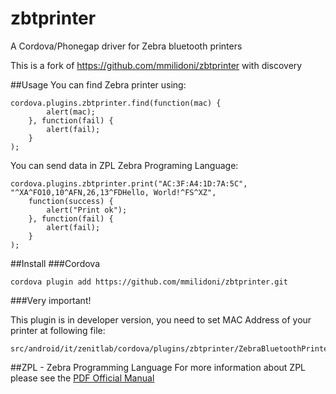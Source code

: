 # zbtprinter
A Cordova/Phonegap driver for Zebra bluetooth printers

This is a fork of https://github.com/mmilidoni/zbtprinter with discovery

##Usage
You can find Zebra printer using:

```
cordova.plugins.zbtprinter.find(function(mac) { 
        alert(mac); 
    }, function(fail) { 
        alert(fail); 
    }
);
```

You can send data in ZPL Zebra Programing Language:

```
cordova.plugins.zbtprinter.print("AC:3F:A4:1D:7A:5C", "^XA^FO10,10^AFN,26,13^FDHello, World!^FS^XZ",
    function(success) { 
        alert("Print ok"); 
    }, function(fail) { 
        alert(fail); 
    }
);
```

##Install
###Cordova

```
cordova plugin add https://github.com/mmilidoni/zbtprinter.git
```

###Very important!

This plugin is in developer version, you need to set MAC Address of your printer at following file:

```
src/android/it/zenitlab/cordova/plugins/zbtprinter/ZebraBluetoothPrinter.java
```

##ZPL - Zebra Programming Language
For more information about ZPL please see the  [PDF Official Manual](https://support.zebra.com/cpws/docs/zpl/zpl_manual.pdf)
